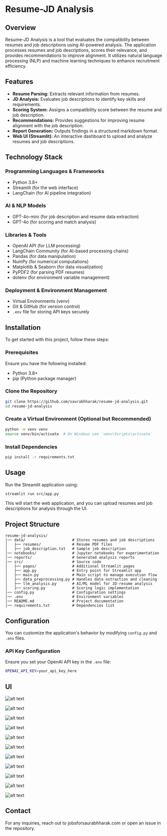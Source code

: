 # Resume-JD Analysis

## Overview
Resume-JD Analysis is a tool that evaluates the compatibility between resumes and job descriptions using AI-powered analysis. The application processes resumes and job descriptions, scores their relevance, and provides recommendations to improve alignment. It utilizes natural language processing (NLP) and machine learning techniques to enhance recruitment efficiency.

## Features
- **Resume Parsing:** Extracts relevant information from resumes.
- **JD Analysis:** Evaluates job descriptions to identify key skills and requirements.
- **Scoring System:** Assigns a compatibility score between the resume and job description.
- **Recommendations:** Provides suggestions for improving resume alignment with the job description.
- **Report Generation:** Outputs findings in a structured markdown format.
- **Web UI (Streamlit):** An interactive dashboard to upload and analyze resumes and job descriptions.
## Technology Stack
### **Programming Languages & Frameworks**
- Python 3.8+
- Streamlit (for the web interface)
- LangChain (for AI pipeline integration)

### **AI & NLP Models**
- GPT-4o-mini (for job description and resume data extraction)
- GPT-4o (for scoring and match analysis)

### **Libraries & Tools**
- OpenAI API (for LLM processing)
- LangChain Community (for AI-based processing chains)
- Pandas (for data manipulation)
- NumPy (for numerical computations)
- Matplotlib & Seaborn (for data visualization)
- PyPDF2 (for parsing PDF resumes)
- dotenv (for environment variable management)

### **Deployment & Environment Management**
- Virtual Environments (venv)
- Git & GitHub (for version control)
- `.env` file for storing API keys securely

## Installation
To get started with this project, follow these steps:

### Prerequisites
Ensure you have the following installed:
- Python 3.8+
- pip (Python package manager)

### Clone the Repository
```sh
git clone https://github.com/saurabhharak/resume-jd-analysis.git
cd resume-jd-analysis
```

### Create a Virtual Environment (Optional but Recommended)
```sh
python -m venv venv
source venv/bin/activate  # On Windows use `venv\Scripts\activate`
```

### Install Dependencies
```sh
pip install -r requirements.txt
```

## Usage
Run the Streamlit application using:
```sh
streamlit run src/app.py
```
This will start the web application, and you can upload resumes and job descriptions for analysis through the UI.

## Project Structure
```
resume-jd-analysis/
│── data/                     # Stores resumes and job descriptions
│   ├── resumes/              # Resume PDF files
│   ├── job_description.txt   # Sample job description
│── notebooks/                # Jupyter notebooks for experimentation
│── reports/                  # Generated analysis reports
│── src/                      # Source code
│   ├── pages/                # Additional Streamlit pages
│   ├── app.py                # Entry point for Streamlit app
│   ├── main.py               # Main script to manage execution flow
│   ├── data_preprocessing.py # Handles data extraction and cleaning
│   ├── llm_analysis.py       # AI/ML model for JD-resume analysis
│   ├── scoring.py            # Scoring logic implementation
│── config.py                 # Configuration settings
│── .env                      # Environment variables
│── README.md                 # Project documentation
│── requirements.txt          # Dependencies list
```

## Configuration
You can customize the application's behavior by modifying `config.py` and `.env` files.

### API Key Configuration
Ensure you set your OpenAI API key in the `.env` file:
```sh
OPENAI_API_KEY=your_api_key_here
```
## UI

![alt text](demo/image.png)

![alt text](demo/image12.png)

![alt text](demo/image-1.png)

![alt text](demo/image-2.png)

![alt text](demo/image-3.png)

![alt text](demo/image-4.png)

![alt text](demo/image-5.png)

![alt text](demo/image-6.png)

![alt text](demo/image-7.png)

![alt text](demo/image-8.png)

![alt text](demo/image-9.png)

## Contact
For any inquiries, reach out to jobsforsaurabhharak.com or open an issue in the repository.

